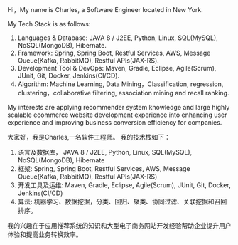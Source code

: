 Hi，My name is Charles, a Software Engineer located in New York.

My Tech Stack is as follows:
1. Languages & Database: JAVA 8 / J2EE, Python, Linux, SQL(MySQL), NoSQL(MongoDB), Hibernate. 
2. Framework: Spring, Spring Boot, Restful Services, AWS, Message Queue(Kafka, RabbitMQ), Restful APIs(JAX-RS).
3. Development Tool & DevOps: Maven, Gradle, Eclipse, Agile(Scrum), JUnit, Git, Docker, Jenkins(CI/CD).
4. Algorithm: Machine Learning, Data Mining，Classification, regression, clustering，collaborative filtering, association mining and recall ranking.

My interests are applying recommender system knowledge and large highly scalable ecommerce website development experience into enhancing user experience and improving business conversion efficiency for companies.

大家好，我是Charles,一名软件工程师。
我的技术栈如下：
1. 语言及数据库， JAVA 8 / J2EE, Python, Linux, SQL(MySQL), NoSQL(MongoDB), Hibernate 
2. 框架: Spring, Spring Boot, Restful Services, AWS, Message Queue(Kafka, RabbitMQ), Restful APIs(JAX-RS) 
3. 开发工具及运维: Maven, Gradle, Eclipse, Agile(Scrum), JUnit, Git, Docker, Jenkins(CI/CD)
4. 算法: 机器学习、数据挖掘，分类、回归、聚类、协同过滤、关联挖掘和召回排序。

我的兴趣在于应用推荐系统的知识和大型电子商务网站开发经验帮助企业提升用户体验和提高业务转换效率。
